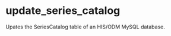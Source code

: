 update_series_catalog
=====================

Upates the SeriesCatalog table of an HIS/ODM MySQL database.
